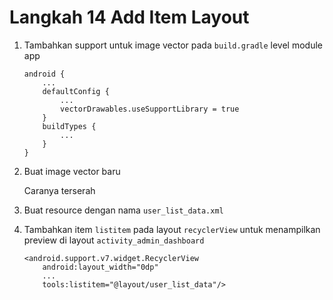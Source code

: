 # Langkah 14 Add Item Layout

1. Tambahkan support untuk image vector pada `build.gradle` level module app
    ```
    android {
        ...
        defaultConfig {
            ...
            vectorDrawables.useSupportLibrary = true
        }
        buildTypes {
            ...
        }
    }
    ```
    
2. Buat image vector baru
    
    Caranya terserah
    
3. Buat resource dengan nama `user_list_data.xml`
    
4. Tambahkan item `listitem` pada layout `recyclerView` untuk menampilkan preview di layout `activity_admin_dashboard`
    ```
    <android.support.v7.widget.RecyclerView
        android:layout_width="0dp"
        ...
        tools:listitem="@layout/user_list_data"/>
    ```